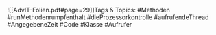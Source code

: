 
![[AdvIT-Folien.pdf#page=29]]Tags & Topics:
   #Methoden
   #runMethodenrumpfenthalt
   #dieProzessorkontrolle
   #aufrufendeThread
   #AngegebeneZeit
   #Code
   #Klasse
   #Aufrufer